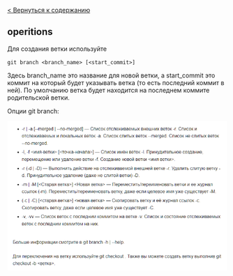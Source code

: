 [< Вернуться к содержанию](./readme.md)

## operitions

Для создания ветки используйте

```
git branch <branch_name> [<start_commit>]
```
Здесь branch_name это название для новой ветки, а start_commit это коммит на который будет указывать ветка (то есть последний коммит в ней). По умолчанию ветка будет находится на последнем коммите родительской ветки.

Опции git branch:

![git-logo](./operitions.png)